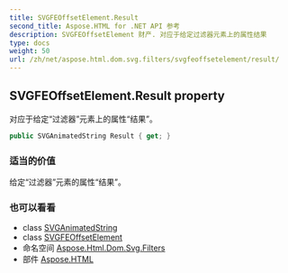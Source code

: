 ```yaml
---
title: SVGFEOffsetElement.Result
second_title: Aspose.HTML for .NET API 参考
description: SVGFEOffsetElement 财产. 对应于给定过滤器元素上的属性结果
type: docs
weight: 50
url: /zh/net/aspose.html.dom.svg.filters/svgfeoffsetelement/result/
---
```

## SVGFEOffsetElement.Result property

对应于给定“过滤器”元素上的属性“结果”。

```csharp
public SVGAnimatedString Result { get; }
```

### 适当的价值

给定“过滤器”元素的属性“结果”。

### 也可以看看

* class [SVGAnimatedString](../../../aspose.html.dom.svg.datatypes/svganimatedstring/)
* class [SVGFEOffsetElement](../)
* 命名空间 [Aspose.Html.Dom.Svg.Filters](../../svgfeoffsetelement/)
* 部件 [Aspose.HTML](../../../)


